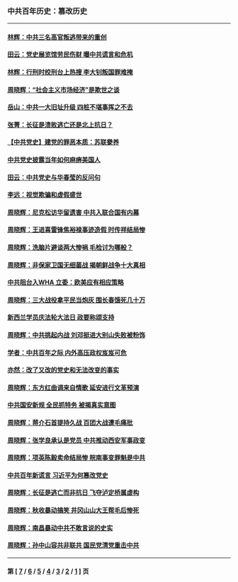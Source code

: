### 中共百年历史：篡改历史
---
#### [林辉：中共三名高官叛逃带来的重创](../../pages/nf1176115/n13035206.md?06230430) 
#### [田云：党史展览馆劳民伤财 曝中共谎言和危机](../../pages/nf1176115/n13033900.md?06230430) 
#### [林辉：行刑时绞刑台上热搜 李大钊叛国罪难掩](../../pages/nf1176115/n13031965.md?06230430) 
#### [周晓辉：“社会主义市场经济”是欺世之谈](../../pages/nf1176115/n13024090.md?06230430) 
#### [岳山：中共一大旧址升级 四桩不堪事挥之不去](../../pages/nf1176115/n13021697.md?06230430) 
#### [张菁：长征是溃败逃亡还是北上抗日？](../../pages/nf1176115/n13020585.md?06230430) 
#### [【中共党史】建党的罪恶本质：苏联豢养](../../pages/nf1176115/n13011888.md?06230430) 
#### [中共党史披露当年如何麻痹美国人](../../pages/nf1176115/n12966400.md?06230430) 
#### [田云：中共党史与华春莹的反问句](../../pages/nf1176115/n12765178.md?06230430) 
#### [李远：视觉欺骗和虚假盛世](../../pages/nf1176115/n12993376.md?06230430) 
#### [周晓辉：尼克松访华留遗害 中共入联合国有内幕](../../pages/nf1176115/n12991422.md?06230430) 
#### [周晓辉：王进喜雷锋焦裕禄事迹造假 时传祥结局惨](../../pages/nf1176115/n12985497.md?06230430) 
#### [周晓辉：洗脑片避谈两大惨祸 毛检讨为哪般？](../../pages/nf1176115/n12971285.md?06230430) 
#### [周晓辉：非保家卫国无细菌战 揭朝鲜战争十大真相](../../pages/nf1176115/n12954161.md?06230430) 
#### [中共阻台入WHA 立委：欧美应有相应策略](../../pages/nf1176115/n12939343.md?06230430) 
#### [周晓辉：三大战役拿平民当炮灰 围长春饿死几十万](../../pages/nf1176115/n12934921.md?06230430) 
#### [新西兰学员庆法轮大法日 政要称颂支持](../../pages/nf1176115/n12932715.md?06230430) 
#### [周晓辉：中共挑起内战 刘邓挺进大别山失败被粉饰](../../pages/nf1176115/n12929004.md?06230430) 
#### [学者：中共百年之际 内外高压政权岌岌可危](../../pages/nf1176115/n12925426.md?06230430) 
#### [亦然：改了又改的党史和无法改变的事实](../../pages/nf1176115/n12919443.md?06230430) 
#### [周晓辉：东方红曲调来自情歌 延安进行文革预演](../../pages/nf1176115/n12914429.md?06230430) 
#### [中共国安新规 全民抓特务 被揭真实意图](../../pages/nf1176115/n12911615.md?06230430) 
#### [周晓辉：蒋介石首提持久战 百团大战遭毛痛批](../../pages/nf1176115/n12909231.md?06230430) 
#### [周晓辉：张学良承认是党员 中共推动西安军事政变](../../pages/nf1176115/n12903066.md?06230430) 
#### [周晓辉：项英陈毅卖命结局惨 皖南事变罪魁是中共](../../pages/nf1176115/n12898534.md?06230430) 
#### [中共百年新谎言 习近平为何篡改党史](../../pages/nf1176115/n12895950.md?06230430) 
#### [周晓辉：长征是逃亡而非抗日 飞夺泸定桥属虚构](../../pages/nf1176115/n12893665.md?06230430) 
#### [周晓辉：秋收暴动搞笑 井冈山山大王帮毛后惨死](../../pages/nf1176115/n12875008.md?06230430) 
#### [周晓辉：南昌暴动中共不敢言说的史实](../../pages/nf1176115/n12872653.md?06230430) 
#### [周晓辉：孙中山容共非联共 国民党清党重击中共](../../pages/nf1176115/n12867724.md?06230430) 

---
#### 第 [ [7](./7.md?06230430) / [6](./6.md?06230430) / [5](./5.md?06230430) / [4](./4.md?06230430) / [3](./3.md?06230430) / [2](./2.md?06230430) / [1](./1.md?06230430) ] 页
